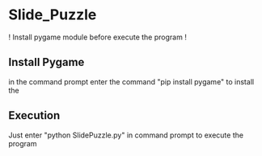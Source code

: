 # Slide_Puzzle

! Install pygame module before execute the program !

## Install Pygame

in the command prompt enter the command "pip install pygame" to install the

## Execution

Just enter "python SlidePuzzle.py" in command prompt to execute the program
